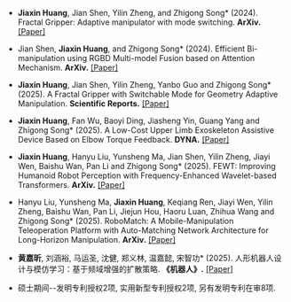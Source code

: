 
- <strong>Jiaxin Huang</strong>, Jian Shen, Yilin Zheng, and Zhigong Song* (2024). Fractal Gripper: Adaptive manipulator with mode switching. <strong>ArXiv.</strong> [[Paper]](https://arxiv.org/abs/2402.16057)

- Jian Shen, <strong>Jiaxin Huang</strong>, and Zhigong Song* (2024). Efficient Bi-manipulation using RGBD Multi-model Fusion based on Attention Mechanism. <strong>ArXiv.</strong> [[Paper]](https://arxiv.org/abs/2404.17811)

- <strong>Jiaxin Huang</strong>, Jian Shen, Yilin Zheng, Yanbo Guo and Zhigong Song* (2025). A Fractal Gripper with Switchable Mode for Geometry Adaptive Manipulation. <strong>Scientific Reports.</strong> [[Paper]](https://www.nature.com/articles/s41598-025-98752-z)

- <strong>Jiaxin Huang</strong>, Fan Wu, Baoyi Ding, Jiasheng Yin, Guang Yang and Zhigong Song* (2025). A Low-Cost Upper Limb Exoskeleton Assistive Device Based on Elbow Torque Feedback. <strong>DYNA.</strong> [[Paper]](https://revistas.unal.edu.co/index.php/dyna/article/view/118635)

- <strong>Jiaxin Huang</strong>, Hanyu Liu, Yunsheng Ma, Jian Shen, Yilin Zheng, Jiayi Wen, Baishu Wan, Pan Li and Zhigong Song* (2025). FEWT: Improving Humanoid Robot Perception with Frequency-Enhanced Wavelet-based Transformers. <strong>ArXiv.</strong> [[Paper]](https://arxiv.org/abs/2509.11109)

- Hanyu Liu, Yunsheng Ma, <strong>Jiaxin Huang</strong>, Keqiang Ren, Jiayi Wen, Yilin Zheng, Baishu Wan, Pan Li, Jiejun Hou, Haoru Luan, Zhihua Wang and Zhigong Song* (2025). RoboMatch: A Mobile-Manipulation Teleoperation Platform with Auto-Matching Network Architecture for Long-Horizon Manipulation. <strong>ArXiv.</strong> [[Paper]](https://arxiv.org/abs/2509.08522)

- <strong>黄嘉昕</strong>, 刘涵裕, 马运圣, 沈健, 郑义林, 温嘉懿, 宋智功* (2025). 人形机器人设计与模仿学习：基于频域增强的扩散策略. <strong>《机器人》.</strong> [[Paper]](https://)

- 硕士期间--发明专利授权2项, 实用新型专利授权2项, 另有发明专利在审8项.
